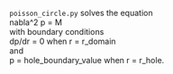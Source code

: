 `poisson_circle.py` solves the equation  
nabla^2 p = M  
with boundary conditions  
dp/dr = 0 when r = r\_domain  
and  
p = hole\_boundary\_value when r = r\_hole.


